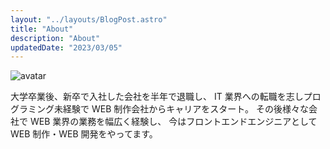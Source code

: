 ```yaml
---
layout: "../layouts/BlogPost.astro"
title: "About"
description: "About"
updatedDate: "2023/03/05"
---
```


![avatar](/avatar.png)

大学卒業後、新卒で入社した会社を半年で退職し、 IT 業界への転職を志しプログラミング未経験で WEB 制作会社からキャリアをスタート。 その後様々な会社で WEB 業界の業務を幅広く経験し、 今はフロントエンドエンジニアとして WEB 制作・WEB 開発をやってます。
